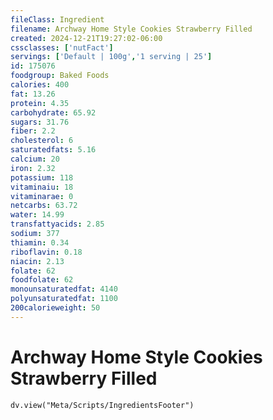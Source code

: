 ```yaml
---
fileClass: Ingredient
filename: Archway Home Style Cookies Strawberry Filled
created: 2024-12-21T19:27:02-06:00
cssclasses: ['nutFact']
servings: ['Default | 100g','1 serving | 25']
id: 175076
foodgroup: Baked Foods
calories: 400
fat: 13.26
protein: 4.35
carbohydrate: 65.92
sugars: 31.76
fiber: 2.2
cholesterol: 6
saturatedfats: 5.16
calcium: 20
iron: 2.32
potassium: 118
vitaminaiu: 18
vitaminarae: 0
netcarbs: 63.72
water: 14.99
transfattyacids: 2.85
sodium: 377
thiamin: 0.34
riboflavin: 0.18
niacin: 2.13
folate: 62
foodfolate: 62
monounsaturatedfat: 4140
polyunsaturatedfat: 1100
200calorieweight: 50
---
```


# Archway Home Style Cookies Strawberry Filled

```dataviewjs
dv.view("Meta/Scripts/IngredientsFooter")
```